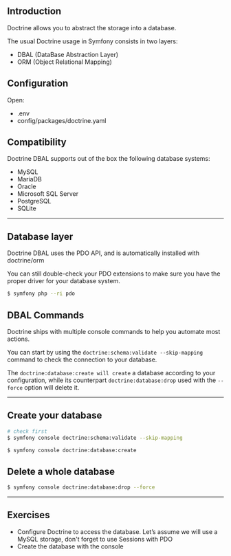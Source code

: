 ## Introduction

Doctrine allows you to abstract the storage into a database.

The usual Doctrine usage in Symfony consists in two layers:
- DBAL (DataBase Abstraction Layer)
- ORM (Object Relational Mapping)

## Configuration

Open:
- .env
- config/packages/doctrine.yaml

## Compatibility

Doctrine DBAL supports out of the box the following database systems:
- MySQL
- MariaDB
- Oracle
- Microsoft SQL Server
- PostgreSQL
- SQLite

---

## Database layer

Doctrine DBAL uses the PDO API, and is automatically installed with doctrine/orm

You can still double-check your PDO extensions to make sure you have the proper driver for your database system.

```bash
$ symfony php --ri pdo
```

## DBAL Commands

Doctrine ships with multiple console commands to help you automate most actions.

You can start by using the `doctrine:schema:validate --skip-mapping` command to check the connection to your database.

The `doctrine:database:create will create` a database according to your configuration, while its counterpart `doctrine:database:drop` used with the `--force` option will delete it.

---

## Create your database

```bash
# check first
$ symfony console doctrine:schema:validate --skip-mapping

$ symfony console doctrine:database:create
```

## Delete a whole database

```bash
$ symfony console doctrine:database:drop --force
```

---

## Exercises

- Configure Doctrine to access the database. Let’s assume we will use a MySQL storage, don't forget to use Sessions with PDO
- Create the database with the console
